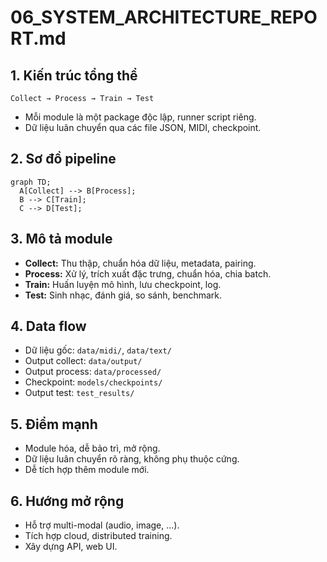 # 06_SYSTEM_ARCHITECTURE_REPORT.md

## 1. Kiến trúc tổng thể

```
Collect → Process → Train → Test
```

- Mỗi module là một package độc lập, runner script riêng.
- Dữ liệu luân chuyển qua các file JSON, MIDI, checkpoint.

## 2. Sơ đồ pipeline

```mermaid
graph TD;
  A[Collect] --> B[Process];
  B --> C[Train];
  C --> D[Test];
```

## 3. Mô tả module
- **Collect:** Thu thập, chuẩn hóa dữ liệu, metadata, pairing.
- **Process:** Xử lý, trích xuất đặc trưng, chuẩn hóa, chia batch.
- **Train:** Huấn luyện mô hình, lưu checkpoint, log.
- **Test:** Sinh nhạc, đánh giá, so sánh, benchmark.

## 4. Data flow
- Dữ liệu gốc: `data/midi/`, `data/text/`
- Output collect: `data/output/`
- Output process: `data/processed/`
- Checkpoint: `models/checkpoints/`
- Output test: `test_results/`

## 5. Điểm mạnh
- Module hóa, dễ bảo trì, mở rộng.
- Dữ liệu luân chuyển rõ ràng, không phụ thuộc cứng.
- Dễ tích hợp thêm module mới.

## 6. Hướng mở rộng
- Hỗ trợ multi-modal (audio, image, ...).
- Tích hợp cloud, distributed training.
- Xây dựng API, web UI. 